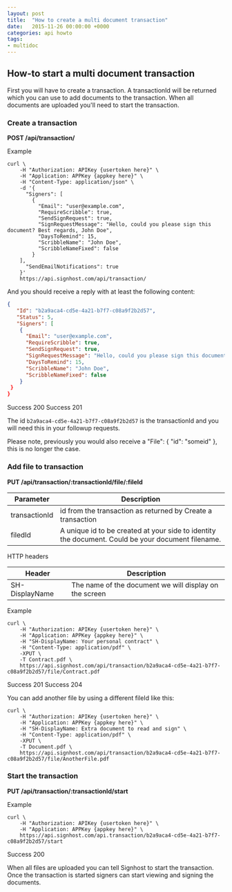 ```yaml
---
layout: post
title:  "How to create a multi document transaction"
date:   2015-11-26 00:00:00 +0000
categories: api howto
tags:
- multidoc
---
```


## How-to start a multi document transaction

First you will have to create a transaction.
A transactionId will be returned which you can use to add documents to the transaction.
When all documents are uploaded you'll need to start the transaction.


### Create a transaction

**POST /api/transaction/**

Example

    curl \
        -H "Authorization: APIKey {usertoken here}" \
        -H "Application: APPKey {appkey here}" \
        -H "Content-Type: application/json" \
        -d '{
          "Signers": [
            {
              "Email": "user@example.com",
              "RequireScribble": true,
              "SendSignRequest": true,
              "SignRequestMessage": "Hello, could you please sign this document? Best regards, John Doe",
              "DaysToRemind": 15,
              "ScribbleName": "John Doe",
              "ScribbleNameFixed": false
            }
        ],
          "SendEmailNotifications": true
        }'
        https://api.signhost.com/api/transaction/


And you should receive a reply with at least the following content:

```json
{
   "Id": "b2a9aca4-cd5e-4a21-b7f7-c08a9f2b2d57",
   "Status": 5,
   "Signers": [
    {
      "Email": "user@example.com",
      "RequireScribble": true,
      "SendSignRequest": true,
      "SignRequestMessage": "Hello, could you please sign this document? Best regards, John Doe",
      "DaysToRemind": 15,
      "ScribbleName": "John Doe",
      "ScribbleNameFixed": false
    }
 }
}
```

Success 200
Success 201

The id `b2a9aca4-cd5e-4a21-b7f7-c08a9f2b2d57` is the transactionId and you will need this in your followup requests.

Please note, previously you would also receive a "File": { "id":  "someid" }, this is no longer the case. 


### Add file to transaction

**PUT /api/transaction/:transactionId/file/:fileId**

Parameter     | Description
--------------|-------------
transactionId | id from the transaction as returned by Create a transaction
filedId       | A unique id to be created at your side to identity the document. Could be your document filename.


HTTP headers

 Header        | Description
---------------|------------
SH-DisplayName | The name of the document we will display on the screen

Example

    curl \
        -H "Authorization: APIKey {usertoken here}" \
        -H "Application: APPKey {appkey here}" \
        -H "SH-DisplayName: Your personal contract" \
        -H "Content-Type: application/pdf" \
        -XPUT \
        -T Contract.pdf \
        https://api.signhost.com/api/transaction/b2a9aca4-cd5e-4a21-b7f7-c08a9f2b2d57/file/Contract.pdf


Success 201
Success 204

You can add another file by using a different fileId like this:

    curl \
        -H "Authorization: APIKey {usertoken here}" \
        -H "Application: APPKey {appkey here}" \
        -H "SH-DisplayName: Extra document to read and sign" \
        -H "Content-Type: application/pdf" \
        -XPUT \
        -T Document.pdf \
        https://api.signhost.com/api/transaction/b2a9aca4-cd5e-4a21-b7f7-c08a9f2b2d57/file/AnotherFile.pdf

### Start the transaction

**PUT /api/transaction/:transactionId/start**

Example

    curl \
        -H "Authorization: APIKey {usertoken here}" \
        -H "Application: APPKey {appkey here}" \
        https://api.signhost.com/api.transaction/b2a9aca4-cd5e-4a21-b7f7-c08a9f2b2d57/start

Success 200

When all files are uploaded you can tell Signhost to start the transaction. Once the transaction is started signers can start viewing and signing the documents.
